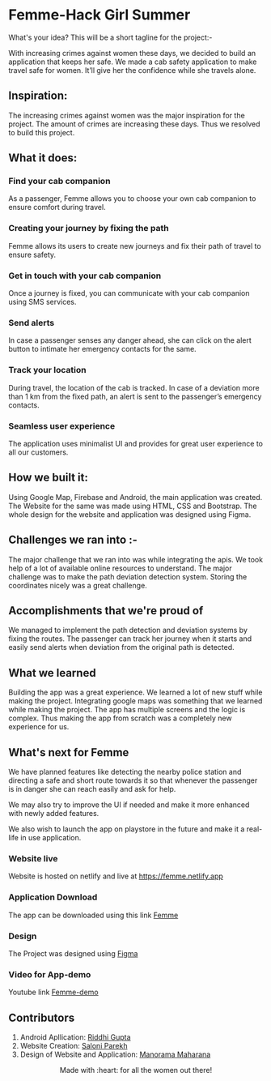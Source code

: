 # Femme-Hack Girl Summer

What's your idea? This will be a short tagline for the project:-

With increasing crimes against women these days, we decided to build an application that keeps her safe. We made a cab safety application to make travel safe for women. It’ll give her the confidence while she travels alone.

## Inspiration:
The increasing crimes against women was the major inspiration for the project. The amount of crimes are increasing these days. Thus we resolved to build this project.

## What it does:

### Find your cab companion
As a passenger, Femme allows you to choose your own cab companion to ensure comfort during travel.

### Creating your journey by fixing the path
Femme allows its users to create new journeys and fix their path of travel to ensure safety.

### Get in touch with your cab companion
Once a journey is fixed, you can communicate with your cab companion using SMS services.

### Send alerts
In case a passenger senses any danger ahead, she can click on the alert button to intimate her emergency contacts for the same.

### Track your location
During travel, the location of the cab is tracked. In case of a deviation more than 1 km from the fixed path, an alert is sent to the passenger’s emergency contacts.

### Seamless user experience
The application uses minimalist UI and provides for great user experience to all our customers.


## How we built it: 

Using Google Map, Firebase and Android, the main application was created. 
The Website for the same was made using HTML, CSS and Bootstrap. 
The whole design for the website and application was designed using Figma.

## Challenges we ran into :- 

The major challenge that we ran into was while integrating the apis. We took help of a lot of available online resources to understand. The major challenge was to make the path deviation detection system. Storing the coordinates nicely was a great challenge.

## Accomplishments that we're proud of 

We managed to implement the path detection and deviation systems by fixing the routes. The passenger can track her journey when it starts and easily send alerts when deviation from the original path is detected.

## What we learned

Building the app was a great experience. We learned a lot of new stuff while making the project. Integrating google maps was something that we learned while making the project. The app has multiple screens and the logic is complex. Thus making the app from scratch was a completely new experience for us.  

## What's next for Femme 

We have planned features like detecting the nearby police station and directing a safe and short route towards it so that whenever the passenger is in danger she can reach easily and ask for help. 

We may also try to improve the UI if needed and make it more enhanced with newly added features.

We also wish to launch the app on playstore in the future and make it a real-life in use application.

### Website live

Website is hosted on netlify and live at https://femme.netlify.app

### Application Download

The app can be downloaded using this link [Femme](https://drive.google.com/file/d/1WVjOJDfmBVjnYa_Ad8nKL-NsC34zmoeX/view?usp=sharing)

### Design

The Project was designed using [Figma](https://www.figma.com/file/3Z2pPD4J2dLM3xUZPXfRh5/FEMME?node-id=0%3A1)

### Video for App-demo

Youtube link [Femme-demo](https://youtu.be/7cx0F3dOkUU)

## Contributors

1. Android Apllication: [Riddhi Gupta](http://github.com/RiddhiGupta5)
2. Website Creation: [Saloni Parekh](http://github.com/saloni0104)
3. Design of Website and Application: [Manorama Maharana](http://github.com/Manorama09)

<p align="center">
	Made with :heart: for all the women out there!
</p>



